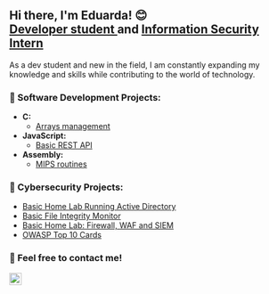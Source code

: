 <h2>Hi there, I'm Eduarda! 😊 <br/><a href="https://github.com/dud4rech">Developer student </a> and <a href="https://www.linkedin.com/in/eduarda-s-rech-6916aa231/">Information Security Intern</a></h2>
  
As a dev student and new in the field, I am constantly expanding my knowledge and skills while contributing to the world of technology.

<h3>📍 Software Development Projects:</h3>

- <b>C:</b>
  - [Arrays management](https://github.com/dud4rech/arrays-management)
- <b>JavaScript:</b>
  - [Basic REST API](https://github.com/dud4rech/basic-rest-api-example)
- <b>Assembly:</b>
  - [MIPS routines](https://github.com/dud4rech/mips_routines)

<h3>📍 Cybersecurity Projects:</h3>

  - [Basic Home Lab Running Active Directory](https://github.com/dud4rech/basic-home-lab-active-directory)
  - [Basic File Integrity Monitor](https://github.com/dud4rech/basic-file-integrity-monitor)
  - [Basic Home Lab: Firewall, WAF and SIEM](https://github.com/dud4rech/firewall_waf_siem_lab)
  - [OWASP Top 10 Cards](https://github.com/dud4rech/owasp_cards)


<h3>📍 Feel free to contact me!</h3>

[<img align="left" alt="Eduarda S. Rech | LinkedIn" width="22px" src="https://cdn.jsdelivr.net/npm/simple-icons@v3/icons/linkedin.svg" />][linkedin]

[linkedin]: https://www.linkedin.com/in/eduarda-s-rech-6916aa231/

<!--
**dud4rech/dud4rech** is a ✨ _special_ ✨ repository because its `README.md` (this file) appears on your GitHub profile.

Here are some ideas to get you started:

- 🔭 I’m currently working on ...
- 🌱 I’m currently learning ...
- 👯 I’m looking to collaborate on ...
- 🤔 I’m looking for help with ...
- 💬 Ask me about ...
- 📫 How to reach me: ...
- 😄 Pronouns: ...
- ⚡ Fun fact: ...
-->

